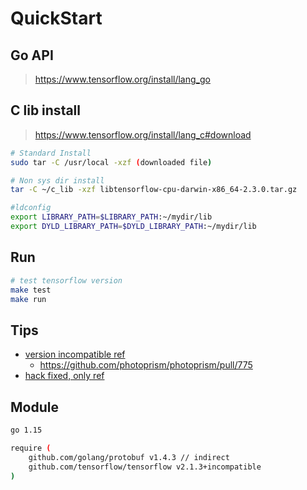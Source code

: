 # QuickStart

## Go API

>https://www.tensorflow.org/install/lang_go

## C lib install

>https://www.tensorflow.org/install/lang_c#download

```bash
# Standard Install
sudo tar -C /usr/local -xzf (downloaded file)

# Non sys dir install
tar -C ~/c_lib -xzf libtensorflow-cpu-darwin-x86_64-2.3.0.tar.gz

#ldconfig
export LIBRARY_PATH=$LIBRARY_PATH:~/mydir/lib
export DYLD_LIBRARY_PATH=$DYLD_LIBRARY_PATH:~/mydir/lib
```

## Run

```bash
# test tensorflow version
make test
make run
```

## Tips

- [version incompatible ref](https://github.com/tensorflow/tensorflow/issues/41808)
    - https://github.com/photoprism/photoprism/pull/775
- [hack fixed, only ref](https://github.com/tensorflow/tensorflow/blob/master/tensorflow/go/README.md)

## Module

```bash
go 1.15

require (
	github.com/golang/protobuf v1.4.3 // indirect
	github.com/tensorflow/tensorflow v2.1.3+incompatible
)
```
